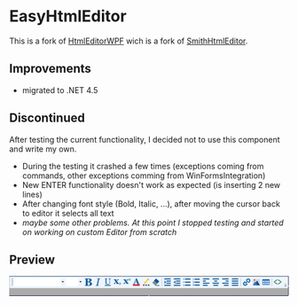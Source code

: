 # EasyHtmlEditor
This is a fork of [HtmlEditorWPF](https://github.com/LBRNZ/HtmlEditorWPF) wich is a fork of [SmithHtmlEditor](https://github.com/adambarath/SmithHtmlEditor).

## Improvements
- migrated to .NET 4.5

## Discontinued
After testing the current functionality, I decided not to use this component and write my own.
- During the testing it crashed a few times (exceptions coming from commands, other exceptions comming from WinFormsIntegration)
- New ENTER functionality doesn't work as expected (is inserting 2 new lines)
- After changing font style (Bold, Italic, ...), after moving the cursor back to editor it selects all text
- *maybe some other problems. At this point I stopped testing and started on working on custom Editor from scratch*

## Preview
![](Readme/preview.PNG?raw=true)
